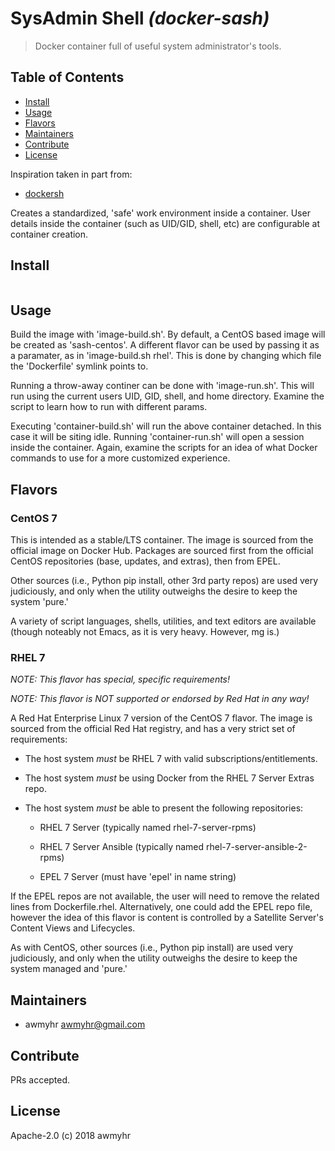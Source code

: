 # SysAdmin Shell _(docker-sash)_

> Docker container full of useful system administrator's tools.

## Table of Contents

- [Install](#install)
- [Usage](#usage)
- [Flavors](#flavors)
- [Maintainers](#maintainers)
- [Contribute](#contribute)
- [License](#license)

Inspiration taken in part from:

- [dockersh](https://github.com/sleeepyjack/dockersh)

Creates a standardized, 'safe' work environment inside a container. User
details inside the container (such as UID/GID, shell, etc) are configurable
at container creation.

## Install

```
```

## Usage

Build the image with 'image-build.sh'. By default, a CentOS based image will be
created as 'sash-centos'. A different flavor can be used by passing it as a
paramater, as in 'image-build.sh rhel'. This is done by changing which file
the 'Dockerfile' symlink points to.

Running a throw-away continer can be done with 'image-run.sh'. This will run
using the current users UID, GID, shell, and home directory. Examine the
script to learn how to run with different params.

Executing 'container-build.sh' will run the above container detached. In
this case it will be siting idle. Running 'container-run.sh' will open a
session inside the container. Again, examine the scripts for an idea of
what Docker commands to use for a more customized experience.

## Flavors

### CentOS 7

This is intended as a stable/LTS container. The image is sourced from the
official image on Docker Hub. Packages are sourced first from the official
CentOS repositories (base, updates, and extras), then from EPEL.

Other sources (i.e., Python pip install, other 3rd party repos) are used
very judiciously, and only when the utility outweighs the desire to keep
the system 'pure.'

A variety of script languages, shells, utilities, and text editors are
available (though noteably not Emacs, as it is very heavy. However, mg is.)

### RHEL 7

*NOTE: This flavor has special, specific requirements!*

*NOTE: This flavor is NOT supported or endorsed by Red Hat in any way!*

A Red Hat Enterprise Linux 7 version of the CentOS 7 flavor. The image is
sourced from the official Red Hat registry, and has a very strict set of
requirements:

* The host system *must* be RHEL 7 with valid subscriptions/entitlements.

* The host system *must* be using Docker from the RHEL 7 Server Extras repo.

* The host system *must* be able to present the following repositories:
  
  * RHEL 7 Server (typically named rhel-7-server-rpms)

  * RHEL 7 Server Ansible (typically named rhel-7-server-ansible-2-rpms)

  * EPEL 7 Server (must have 'epel' in name string)

If the EPEL repos are not available, the user will need to remove the related
lines from Dockerfile.rhel. Alternatively, one could add the EPEL repo file,
however the idea of this flavor is content is controlled by a Satellite Server's
Content Views and Lifecycles.

As with CentOS, other sources (i.e., Python pip install) are used very
judiciously, and only when the utility outweighs the desire to keep the
system managed and 'pure.'

## Maintainers

- awmyhr <awmyhr@gmail.com>

## Contribute

PRs accepted.

## License

Apache-2.0 (c) 2018 awmyhr